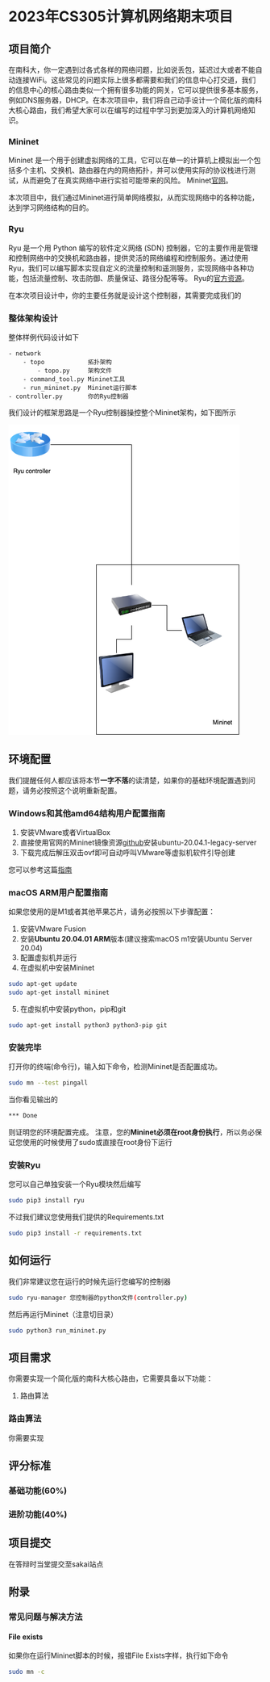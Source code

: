 # 2023年CS305计算机网络期末项目

## 项目简介
在南科大，你一定遇到过各式各样的网络问题，比如说丢包，延迟过大或者不能自动连接WiFi。这些常见的问题实际上很多都需要和我们的信息中心打交道，我们的信息中心的核心路由类似一个拥有很多功能的网关，它可以提供很多基本服务，例如DNS服务器，DHCP。在本次项目中，我们将自己动手设计一个简化版的南科大核心路由，我们希望大家可以在编写的过程中学习到更加深入的计算机网络知识。
### Mininet
Mininet 是一个用于创建虚拟网络的工具，它可以在单一的计算机上模拟出一个包括多个主机、交换机、路由器在内的网络拓扑，并可以使用实际的协议栈进行测试，从而避免了在真实网络中进行实验可能带来的风险。
Mininet[官网](http://mininet.org/)。

本次项目中，我们通过Mininet进行简单网络模拟，从而实现网络中的各种功能，达到学习网络结构的目的。

### Ryu
Ryu 是一个用 Python 编写的软件定义网络 (SDN) 控制器，它的主要作用是管理和控制网络中的交换机和路由器，提供灵活的网络编程和控制服务。通过使用 Ryu，我们可以编写脚本实现自定义的流量控制和遥测服务，实现网络中各种功能，包括流量控制、攻击防御、质量保证、路径分配等等。
Ryu的[官方资源](https://ryu-sdn.org/resources.html)。

在本次项目设计中，你的主要任务就是设计这个控制器，其需要完成我们的
### 整体架构设计
整体样例代码设计如下
```text
- network
    - topo            拓扑架构
        - topo.py     架构文件
    - command_tool.py Mininet工具
    - run_mininet.py  Mininet运行脚本
- controller.py       你的Ryu控制器
```


我们设计的框架思路是一个Ryu控制器操控整个Mininet架构，如下图所示


![架构图](img/design.png)
## 环境配置
我们提醒任何人都应该将本节**一字不落**的读清楚，如果你的基础环境配置遇到问题，请务必按照这个说明重新配置。
### Windows和其他amd64结构用户配置指南
1. 安装VMware或者VirtualBox
2. 直接使用官网的Mininet镜像资源[github](https://github.com/mininet/mininet/releases/)安装ubuntu-20.04.1-legacy-server
3. 下载完成后解压双击ovf即可自动呼叫VMware等虚拟机软件引导创建
   
您可以参考这篇[指南](https://naiv.fun/Dev/41.html)
### macOS ARM用户配置指南
如果您使用的是M1或者其他苹果芯片，请务必按照以下步骤配置：
1. 安装VMware Fusion
2. 安装**Ubuntu 20.04.01 ARM**版本(建议搜索macOS m1安装Ubuntu Server 20.04)
3. 配置虚拟机并运行
4. 在虚拟机中安装Mininet
```bash
sudo apt-get update
sudo apt-get install mininet
```
5. 在虚拟机中安装python，pip和git
```bash
sudo apt-get install python3 python3-pip git
```

### 安装完毕
打开你的终端(命令行)，输入如下命令，检测Mininet是否配置成功。
```bash
sudo mn --test pingall
```
当你看见输出的
```bash
*** Done
```
则证明您的环境配置完成。
注意，您的**Mininet必须在root身份执行**，所以务必保证您使用的时候使用了sudo或直接在root身份下运行
### 安装Ryu
您可以自己单独安装一个Ryu模块然后编写
```bash
sudo pip3 install ryu
```
不过我们建议您使用我们提供的Requirements.txt
```bash
sudo pip3 install -r requirements.txt
```

## 如何运行
我们非常建议您在运行的时候先运行您编写的控制器
```bash
sudo ryu-manager 您控制器的python文件(controller.py)
```
然后再运行Mininet（注意切目录）
```bash
sudo python3 run_mininet.py
```

## 项目需求
你需要实现一个简化版的南科大核心路由，它需要具备以下功能：
1. 路由算法
### 路由算法
你需要实现

## 评分标准
### 基础功能(60%)

### 进阶功能(40%)

## 项目提交
在答辩时当堂提交至sakai站点

## 附录
### 常见问题与解决方法
#### File exists
如果你在运行Mininet脚本的时候，报错File Exists字样，执行如下命令
```bash
sudo mn -c
```
